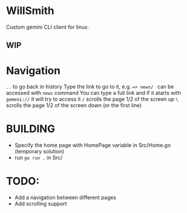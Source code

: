 # WillSmith
Custom gemini CLI client for linux. 
## WIP

# Navigation
```..``` to go back in history
Type the link to go to it, e.g. ```=> news/ ``` can be accessed with ```news``` command
You can type a full link and if it atarts with ```gemeni://``` it will try to access it
```/``` scrolls the page 1/2 of the screen up
```\``` scrolls the page 1/2 of the screen down (or the first line) 

# BUILDING
- Specify the home page with HomePage variable in Src/Home.go (temporary solution)
- run ```go run .``` in Src/

# TODO:
- Add a navigation between different pages
- Add scrolling support
